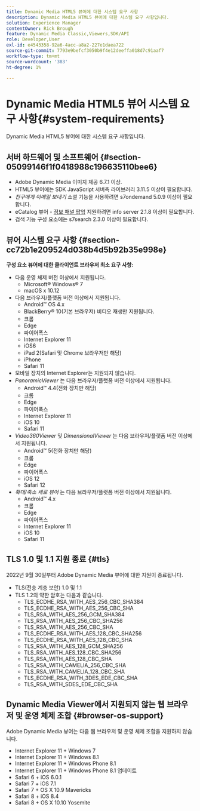 ```yaml
---
title: Dynamic Media HTML5 뷰어에 대한 시스템 요구 사항
description: Dynamic Media HTML5 뷰어에 대한 시스템 요구 사항입니다.
solution: Experience Manager
contentOwner: Rick Brough
feature: Dynamic Media Classic,Viewers,SDK/API
role: Developer,User
exl-id: e4543358-92a6-4acc-a8a2-227e1daea722
source-git-commit: 7793e9befcf3050b9f4e12deeffa018d7c91aaf7
workflow-type: tm+mt
source-wordcount: '383'
ht-degree: 1%

---
```


# Dynamic Media HTML5 뷰어 시스템 요구 사항{#system-requirements}

Dynamic Media HTML5 뷰어에 대한 시스템 요구 사항입니다.

<!-- Updated March 03, 2022 Contact is now Deepa Gupta -->

<!-- Updated April 06, 2021 from https://wiki.corp.adobe.com/pages/viewpage.action?spaceKey=scene7qa&title=s7Viewers%2C+S7SDK%2C+S7OnDemand+Release+Notes - Contact is Sasha -->

## 서버 하드웨어 및 소프트웨어 {#section-05099146f1f0418988c196635110bee6}

<!-- Updated March 03, 2022 Contact is now Deepa Gupta -->

* Adobe Dynamic Media 이미지 제공 6.7.1 이상.
* HTML5 뷰어에는 SDK JavaScript 서버측 라이브러리 3.11.5 이상이 필요합니다.
* *친구에게 이메일 보내기* 소셜 기능을 사용하려면 s7ondemand 5.0.9 이상이 필요합니다.
* eCatalog 뷰어 - [정보 패널 팝업](/help/aem-viewers-ref/c-html5-s7-aem-asset-viewers/c-html5-20-ecatalog-viewer-about/c-html5-20-ecatalog-viewer-customizingviewer/r-html5-ecatalog-viewer-20-customize-infopanelpopup.md) 지원하려면 info server 2.1.8 이상이 필요합니다.
* 검색 기능 구성 요소에는 s7search 2.3.0 이상이 필요합니다.

## 뷰어 시스템 요구 사항 {#section-cc72b1e209524d038b4d5b92b35e998e}

**구성 요소 뷰어에 대한 클라이언트 브라우저 최소 요구 사항:**

* 다음 운영 체제 버전 이상에서 지원됩니다.
   * Microsoft® Windows® 7
   * macOS x 10.12
* 다음 브라우저/플랫폼 버전 이상에서 지원됩니다.
   * Android™ OS 4.x
   * BlackBerry® 10(기본 브라우저) 비디오 재생만 지원됩니다.
   * 크롬
   * Edge
   * 파이어폭스
   * Internet Explorer 11
   * iOS6
   * iPad 2(Safari 및 Chrome 브라우저만 해당)
   * iPhone
   * Safari 11
* 모바일 장치의 Internet Explorer는 지원되지 않습니다.
* *PanoramicViewer* 는 다음 브라우저/플랫폼 버전 이상에서 지원됩니다.
   * Android™ 4.4(전화 장치만 해당)
   * 크롬
   * Edge
   * 파이어폭스
   * Internet Explorer 11
   * iOS 10
   * Safari 11
* *Video360Viewer* 및 *DimensionalViewer* 는 다음 브라우저/플랫폼 버전 이상에서 지원됩니다.
   * Android™ 5(전화 장치만 해당)
   * 크롬
   * Edge
   * 파이어폭스
   * iOS 12
   * Safari 12
* *확대/축소 세로 뷰어* 는 다음 브라우저/플랫폼 버전 이상에서 지원됩니다.
   * Android™ 4.x
   * 크롬
   * Edge
   * 파이어폭스
   * Internet Explorer 11
   * iOS 10
   * Safari 11

## TLS 1.0 및 1.1 지원 종료 {#tls}

<!-- CQDOC-19433 -->

2022년 9월 30일부터 Adobe Dynamic Media 뷰어에 대한 지원이 종료됩니다.

* TLS(전송 계층 보안) 1.0 및 1.1
* TLS 1.2의 약한 암호는 다음과 같습니다.
   * TLS_ECDHE_RSA_WITH_AES_256_CBC_SHA384
   * TLS_ECDHE_RSA_WITH_AES_256_CBC_SHA
   * TLS_RSA_WITH_AES_256_GCM_SHA384
   * TLS_RSA_WITH_AES_256_CBC_SHA256
   * TLS_RSA_WITH_AES_256_CBC_SHA
   * TLS_ECDHE_RSA_WITH_AES_128_CBC_SHA256
   * TLS_ECDHE_RSA_WITH_AES_128_CBC_SHA
   * TLS_RSA_WITH_AES_128_GCM_SHA256
   * TLS_RSA_WITH_AES_128_CBC_SHA256
   * TLS_RSA_WITH_AES_128_CBC_SHA
   * TLS_RSA_WITH_CAMELIA_256_CBC_SHA
   * TLS_RSA_WITH_CAMELIA_128_CBC_SHA
   * TLS_ECDHE_RSA_WITH_3DES_EDE_CBC_SHA
   * TLS_RSA_WITH_SDES_EDE_CBC_SHA

## Dynamic Media Viewer에서 지원되지 않는 웹 브라우저 및 운영 체제 조합 {#browser-os-support}

<!-- CQDOC-19433 -->

Adobe Dynamic Media 뷰어는 다음 웹 브라우저 및 운영 체제 조합을 지원하지 않습니다.

* Internet Explorer 11 + Windows 7
* Internet Explorer 11 + Windows 8.1
* Internet Explorer 11 + Windows Phone 8.1
* Internet Explorer 11 + Windows Phone 8.1 업데이트
* Safari 6 + iOS 6.0.1
* Safari 7 + iOS 7.1
* Safari 7 + OS X 10.9 Mavericks
* Safari 8 + iOS 8.4
* Safari 8 + OS X 10.10 Yosemite

<!-- CQDOC-19433 -->

<!-- 
NOTE
Effective September 30, 2018, Adobe Dynamic Media Classic Viewers ended support of Transport Layer Security 1.0 (TLS 1.0). As such, Dynamic Media Classic no longer supports viewers on the following browsers/platforms that support TLS 1.0 (Adobe recommends using TLS 1.2 or later):

* Android™ 2.3.7
* Android™ 4.0.4
* Android™ 4.1.1
* Android™ 4.2.2
* Android™ 4.3
* Internet Explorer 7 on Window Vista®
* Internet Explorer 8 on Windows® XP
* Internet Explorer 8-10 on Windows® 7
* Internet Explorer 10 on Windows® Phone 8.0
* Safari 5.1.9 on Apple OS X 10.6.8
* Safari 6.0.4 on Apple OS X 10.8.4
* Java™ 6u45
* Java™ 7u25
* OpenSSL 0.9.8y
* Baidu January 2015

NOTE
FLASH VIEWERS END-OF-LIFE — Effective January 31, 2017, Adobe Dynamic Media Classic officially ended support for the Flash viewer platform. -->

